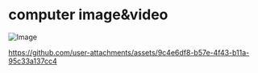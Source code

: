 # computer image&video
![Image](https://github.com/user-attachments/assets/cf2ad61f-320c-4d8d-8ffe-005aa52f45ca)

https://github.com/user-attachments/assets/9c4e6df8-b57e-4f43-b11a-95c33a137cc4

